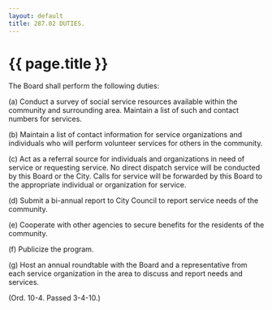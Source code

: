 ```yaml
---
layout: default 
title: 287.02 DUTIES.
---
```


{{ page.title }}
================

The Board shall perform the following duties:

​(a) Conduct a survey of social service resources available within the
community and surrounding area. Maintain a list of such and contact
numbers for services.

​(b) Maintain a list of contact information for service organizations
and individuals who will perform volunteer services for others in the
community.

​(c) Act as a referral source for individuals and organizations in need
of service or requesting service. No direct dispatch service will be
conducted by this Board or the City. Calls for service will be forwarded
by this Board to the appropriate individual or organization for service.

​(d) Submit a bi-annual report to City Council to report service needs
of the community.

​(e) Cooperate with other agencies to secure benefits for the residents
of the community.

​(f) Publicize the program.

​(g) Host an annual roundtable with the Board and a representative from
each service organization in the area to discuss and report needs and
services.

(Ord. 10-4. Passed 3-4-10.)
